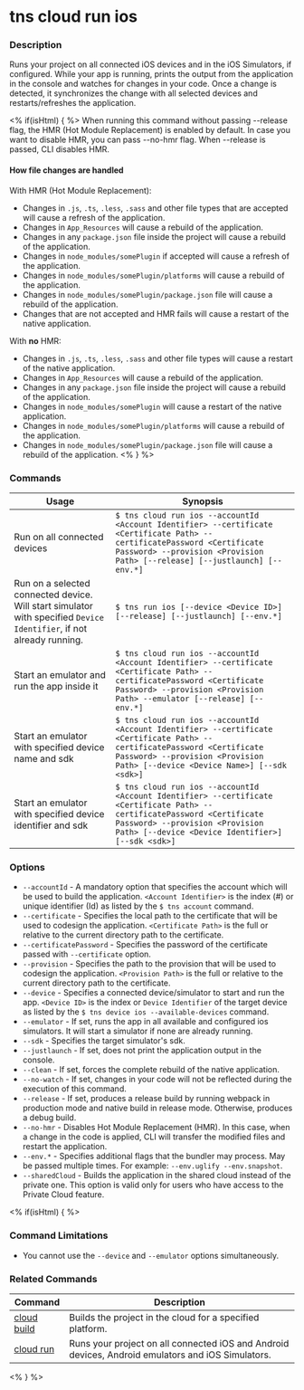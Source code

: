 # tns cloud run ios

### Description

Runs your project on all connected iOS devices and in the iOS Simulators, if configured. While your app is running, prints the output from the application in the console and watches for changes in your code. Once a change is detected, it synchronizes the change with all selected devices and restarts/refreshes the application.

<% if(isHtml) { %>
When running this command without passing --release flag, the HMR (Hot Module Replacement) is enabled by default. In case you want to disable HMR, you can pass --no-hmr flag. When --release is passed, CLI disables HMR.

#### How file changes are handled
With HMR (Hot Module Replacement):
* Changes in `.js`, `.ts`, `.less`, `.sass` and other file types that are accepted will cause a refresh of the application.
* Changes in `App_Resources` will cause a rebuild of the application.
* Changes in any `package.json` file inside the project will cause a rebuild of the application.
* Changes in `node_modules/somePlugin` if accepted will cause a refresh of the application.
* Changes in `node_modules/somePlugin/platforms` will cause a rebuild of the application.
* Changes in `node_modules/somePlugin/package.json` file will cause a rebuild of the application.
* Changes that are not accepted and HMR fails will cause a restart of the native application.

With **no** HMR:
* Changes in `.js`, `.ts`, `.less`, `.sass` and other file types will cause a restart of the native application.
* Changes in `App_Resources` will cause a rebuild of the application.
* Changes in any `package.json` file inside the project will cause a rebuild of the application.
* Changes in `node_modules/somePlugin` will cause a restart of the native application.
* Changes in `node_modules/somePlugin/platforms` will cause a rebuild of the application.
* Changes in `node_modules/somePlugin/package.json` file will cause a rebuild of the application.
<% } %>

### Commands

Usage | Synopsis
---|---
Run on all connected devices | `$ tns cloud run ios --accountId <Account Identifier> --certificate <Certificate Path> --certificatePassword <Certificate Password> --provision <Provision Path> [--release] [--justlaunch] [--env.*]`
Run on a selected connected device. Will start simulator with specified `Device Identifier`, if not already running. | `$ tns run ios [--device <Device ID>] [--release] [--justlaunch] [--env.*]`
Start an emulator and run the app inside it | `$ tns cloud run ios --accountId <Account Identifier> --certificate <Certificate Path> --certificatePassword <Certificate Password> --provision <Provision Path> --emulator [--release] [--env.*]`
Start an emulator with specified device name and sdk | `$ tns cloud run ios --accountId <Account Identifier> --certificate <Certificate Path> --certificatePassword <Certificate Password> --provision <Provision Path> [--device <Device Name>] [--sdk <sdk>]`
Start an emulator with specified device identifier and sdk | `$ tns cloud run ios --accountId <Account Identifier> --certificate <Certificate Path> --certificatePassword <Certificate Password> --provision <Provision Path> [--device <Device Identifier>] [--sdk <sdk>]`

### Options

* `--accountId` - A mandatory option that specifies the account which will be used to build the application. `<Account Identifier>` is the index (#) or unique identifier (Id) as listed by the `$ tns account` command.
* `--certificate` - Specifies the local path to the certificate that will be used to codesign the application. `<Certificate Path>` is the full or relative to the current directory path to the certificate.
* `--certificatePassword` - Specifies the password of the certificate passed with `--certificate` option.
* `--provision` - Specifies the path to the provision that will be used to codesign the application. `<Provision Path>` is the full or relative to the current directory path to the certificate.
* `--device` - Specifies a connected device/simulator to start and run the app. `<Device ID>` is the index or `Device Identifier` of the target device as listed by the `$ tns device ios --available-devices` command.
* `--emulator` - If set, runs the app in all available and configured ios simulators. It will start a simulator if none are already running.
* `--sdk` - Specifies the target simulator's sdk.
* `--justlaunch` - If set, does not print the application output in the console.
* `--clean` - If set, forces the complete rebuild of the native application.
* `--no-watch` - If set, changes in your code will not be reflected during the execution of this command.
* `--release` - If set, produces a release build by running webpack in production mode and native build in release mode. Otherwise, produces a debug build.
* `--no-hmr` - Disables Hot Module Replacement (HMR). In this case, when a change in the code is applied, CLI will transfer the modified files and restart the application.
* `--env.*` - Specifies additional flags that the bundler may process. May be passed multiple times. For example: `--env.uglify --env.snapshot`.
* `--sharedCloud` - Builds the application in the shared cloud instead of the private one. This option is valid only for users who have access to the Private Cloud feature.

<% if(isHtml) { %>

### Command Limitations

* You cannot use the `--device` and `--emulator` options simultaneously.

### Related Commands

Command | Description
----------|----------
[cloud build](cloud-build.html) | Builds the project in the cloud for a specified platform.
[cloud run](cloud-run.html) | Runs your project on all connected iOS and Android devices, Android emulators and iOS Simulators.
<% } %>
